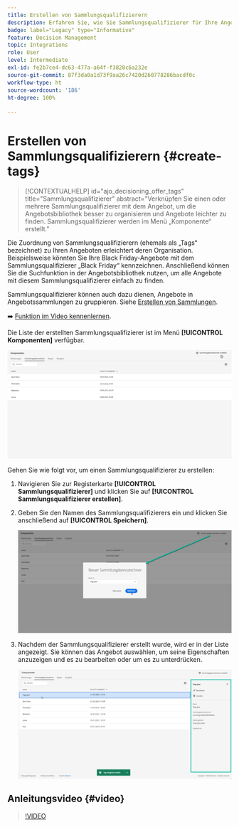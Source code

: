 ```yaml
---
title: Erstellen von Sammlungsqualifizierern
description: Erfahren Sie, wie Sie Sammlungsqualifizierer für Ihre Angebote erstellen
badge: label="Legacy" type="Informative"
feature: Decision Management
topic: Integrations
role: User
level: Intermediate
exl-id: fe2b7ce4-dc63-477a-a64f-f3828c6a232e
source-git-commit: 87f3da0a1d73f9aa26c7420d260778286bacdf0c
workflow-type: ht
source-wordcount: '186'
ht-degree: 100%

---
```


# Erstellen von Sammlungsqualifizierern {#create-tags}

>[!CONTEXTUALHELP]
>id="ajo_decisioning_offer_tags"
>title="Sammlungsqualifizierer"
>abstract="Verknüpfen Sie einen oder mehrere Sammlungsqualifizierer mit dem Angebot, um die Angebotsbibliothek besser zu organisieren und Angebote leichter zu finden. Sammlungsqualifizierer werden im Menü „Komponente“ erstellt."

Die Zuordnung von Sammlungsqualifizierern (ehemals als „Tags“ bezeichnet) zu Ihren Angeboten erleichtert deren Organisation. Beispielsweise könnten Sie Ihre Black Friday-Angebote mit dem Sammlungsqualifizierer „Black Friday“ kennzeichnen. Anschließend können Sie die Suchfunktion in der Angebotsbibliothek nutzen, um alle Angebote mit diesem Sammlungsqualifizierer einfach zu finden.

Sammlungsqualifizierer können auch dazu dienen, Angebote in Angebotssammlungen zu gruppieren. Siehe [Erstellen von Sammlungen](../offer-library/creating-collections.md).

➡️ [Funktion im Video kennenlernen](#video).

Die Liste der erstellten Sammlungsqualifizierer ist im Menü **[!UICONTROL Komponenten]** verfügbar.

![](../assets/tags_list.png)

Gehen Sie wie folgt vor, um einen Sammlungsqualifizierer zu erstellen:

1. Navigieren Sie zur Registerkarte **[!UICONTROL Sammlungsqualifizierer]** und klicken Sie auf **[!UICONTROL Sammlungsqualifizierer erstellen]**.

1. Geben Sie den Namen des Sammlungsqualifizierers ein und klicken Sie anschließend auf **[!UICONTROL Speichern]**.

   ![](../assets/tags_create.png)

1. Nachdem der Sammlungsqualifizierer erstellt wurde, wird er in der Liste angezeigt. Sie können das Angebot auswählen, um seine Eigenschaften anzuzeigen und es zu bearbeiten oder um es zu unterdrücken.

   ![](../assets/tags_created.png)

## Anleitungsvideo {#video}

>[!VIDEO](https://video.tv.adobe.com/v/341368?quality=12&captions=ger)
